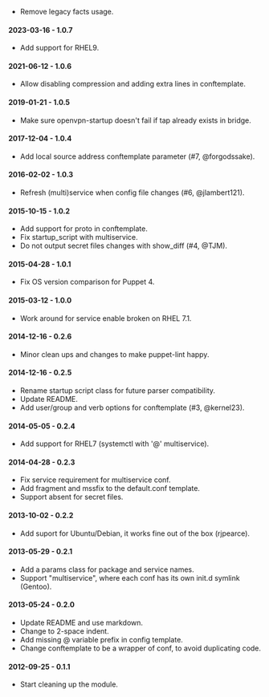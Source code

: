 * Remove legacy facts usage.

#### 2023-03-16 - 1.0.7
* Add support for RHEL9.

#### 2021-06-12 - 1.0.6
* Allow disabling compression and adding extra lines in conftemplate.

#### 2019-01-21 - 1.0.5
* Make sure openvpn-startup doesn't fail if tap already exists in bridge.

#### 2017-12-04 - 1.0.4
* Add local source address conftemplate parameter (#7, @forgodssake).

#### 2016-02-02 - 1.0.3
* Refresh (multi)service when config file changes (#6, @jlambert121).

#### 2015-10-15 - 1.0.2
* Add support for proto in conftemplate.
* Fix startup_script with multiservice.
* Do not output secret files changes with show_diff (#4, @TJM).

#### 2015-04-28 - 1.0.1
* Fix OS version comparison for Puppet 4.

#### 2015-03-12 - 1.0.0
* Work around for service enable broken on RHEL 7.1.

#### 2014-12-16 - 0.2.6
* Minor clean ups and changes to make puppet-lint happy.

#### 2014-12-16 - 0.2.5
* Rename startup script class for future parser compatibility.
* Update README.
* Add user/group and verb options for conftemplate (#3, @kernel23).

#### 2014-05-05 - 0.2.4
* Add support for RHEL7 (systemctl with '@' multiservice).

#### 2014-04-28 - 0.2.3
* Fix service requirement for multiservice conf.
* Add fragment and mssfix to the default.conf template.
* Support absent for secret files.

#### 2013-10-02 - 0.2.2
* Add suport for Ubuntu/Debian, it works fine out of the box (rjpearce).

#### 2013-05-29 - 0.2.1
* Add a params class for package and service names.
* Support "multiservice", where each conf has its own init.d symlink (Gentoo).

#### 2013-05-24 - 0.2.0
* Update README and use markdown.
* Change to 2-space indent.
* Add missing @ variable prefix in config template.
* Change conftemplate to be a wrapper of conf, to avoid duplicating code.

#### 2012-09-25 - 0.1.1
* Start cleaning up the module.

